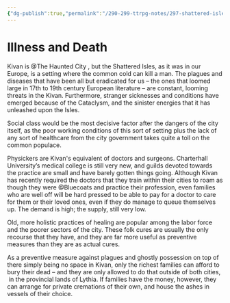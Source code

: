 ```yaml
---
{"dg-publish":true,"permalink":"/290-299-ttrpg-notes/297-shattered-isles/20-kivan/daily-life/kivan-illness/"}
---
```



# Illness and Death

Kivan is @The Haunted City , but the Shattered Isles, as it was in our Europe, is a setting where the common cold can kill a man. The plagues and diseases that have been all but eradicated for us – the ones that loomed large in 17th to 19th century European literature – are constant, looming threats in the Kivan. Furthermore, stranger sicknesses and conditions have emerged because of the Cataclysm, and the sinister energies that it has unleashed upon the Isles.

Social class would be the most decisive factor after the dangers of the city itself, as the poor working conditions of this sort of setting plus the lack of any sort of healthcare from the city government takes quite a toll on the common populace. 

Physickers are Kivan's equivalent of doctors and surgeons. Charterhall University’s medical college is still very new, and guilds devoted towards the practice are small and have barely gotten things going. Although Kivan has recently required the doctors that they train within their cities to roam as though they were @Bluecoats and practice their profession, even families who are well off will be hard pressed to be able to pay for a doctor to care for them or their loved ones, even if they do manage to queue themselves up. The demand is high; the supply, still very low.

Old, more holistic practices of healing are popular among the labor force and the poorer sectors of the city. These folk cures are usually the only recourse that they have, and they are far more useful as preventive measures than they are as actual cures.

As a preventive measure against plagues and ghostly possession on top of there simply being no space in Kivan, only the richest families can afford to bury their dead – and they are only allowed to do that outside of both cities,  in the provincial lands of Lythia. If families have the money, however, they can arrange for private cremations of their own, and house the ashes in vessels of their choice.